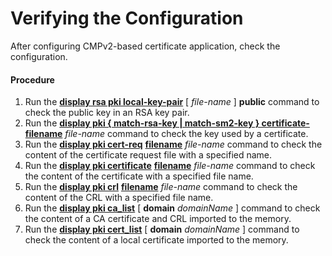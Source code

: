 Verifying the Configuration
===========================

After configuring CMPv2-based certificate application, check the configuration.

#### Procedure

1. Run the [**display rsa pki local-key-pair**](cmdqueryname=display+rsa+pki+local-key-pair+public) [ *file-name* ] **public** command to check the public key in an RSA key pair.
2. Run the [**display pki { match-rsa-key | match-sm2-key } certificate-filename**](cmdqueryname=display+pki+%7B+match-rsa-key+%7C+match-sm2-key) *file-name* command to check the key used by a certificate.
3. Run the [**display pki cert-req**](cmdqueryname=display+pki+cert-req) [**filename**](cmdqueryname=filename) *file-name* command to check the content of the certificate request file with a specified name.
4. Run the [**display pki certificate**](cmdqueryname=display+pki+certificate) [**filename**](cmdqueryname=filename) *file-name* command to check the content of the certificate with a specified file name.
5. Run the [**display pki crl**](cmdqueryname=display+pki+crl) [**filename**](cmdqueryname=filename) *file-name* command to check the content of the CRL with a specified file name.
6. Run the [**display pki ca\_list**](cmdqueryname=display+pki+ca_list+domain) [ **domain** *domainName* ] command to check the content of a CA certificate and CRL imported to the memory.
7. Run the [**display pki cert\_list**](cmdqueryname=display+pki+cert_list+domain) [ **domain** *domainName* ] command to check the content of a local certificate imported to the memory.